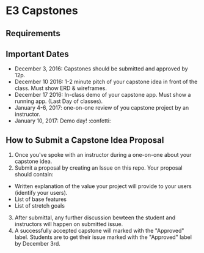 # E3 Capstones

## Requirements

## Important Dates

- December 3, 2016: Capstones should be submitted and approved by 12p.
- December 10 2016: 1-2 minute pitch of your capstone idea in front of the class. Must show ERD & wireframes.
- December 17 2016: In-class demo of your capstone app. Must show a running app. (Last Day of classes).
- January 4-6, 2017: one-on-one review of you capstone project by an instructor.
- January 10, 2017: Demo day! :confetti:

## How to Submit a Capstone Idea Proposal

1. Once you've spoke with an instructor during a one-on-one about your capstone idea.
2. Submit a proposal by creating an Issue on this repo. Your proposal should contain:
  - Written explanation of the value your project will provide to your users (identify your users).
  - List of base features
  - List of stretch goals
3. After submittal, any further discussion bewteen the student and instructors will happen on submitted issue.
4. A successfully accepted capstone will marked with the "Approved" label. Students are to get their issue marked with the "Approved" label by December 3rd.
